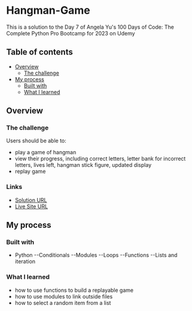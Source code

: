 # Hangman-Game

This is a solution to the Day 7 of Angela Yu's 100 Days of Code: The Complete Python Pro Bootcamp for 2023 on Udemy

## Table of contents

- [Overview](#overview)
  - [The challenge](#the-challenge)
- [My process](#my-process)
  - [Built with](#built-with)
  - [What I learned](#what-i-learned)


## Overview

### The challenge

Users should be able to:

- play a game of hangman
- view their progress, including correct letters, letter bank for incorrect letters, lives left, hangman stick figure, updated display
- replay game

### Links

- [Solution URL](https://github.com/kowai-onigiri/Hangman-Game-)
- [Live Site URL](https://replit.com/@kowai-onigiri/100-Days-of-Code-Day-7-Hangman?v=1)

## My process

### Built with

- Python
--Conditionals
--Modules
--Loops
--Functions
--Lists and iteration

### What I learned

- how to use functions to build a replayable game
- how to use modules to link outside files
- how to select a random item from a list


